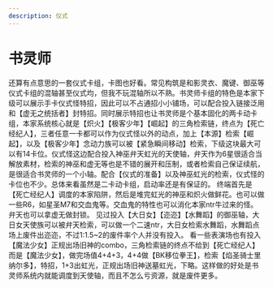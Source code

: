 ```yaml
---
description: 仪式
---
```


# 书灵师

还算有点意思的一套仪式卡组，卡图也好看。常见构筑是和影灵衣、魔键、御巫等仪式卡组的混轴甚至仪式均，但我不玩混轴所以不熟。书灵师卡组的特色是本家下级可以展示手卡仪式怪特招，因此可以不占通招小小铺场，可以配合投入链接泛用和【虚无之统括者】封特招。同时展示特招也让书灵师是个基本固化的两卡动卡组，本家系统核心就是【炽火】【极客少年】【崛起】的三角检索链，终点为【死亡经纪人】，三者任意一卡都可以作为仪式怪以外的动点，加上【本源】检索【崛起】，以及【极客少年】念动力族可以被【紧急瞬间移动】检索，下级这块最大可以有14卡位。仪式怪这边配合投入神巫弁天虹光的天使轴，弁天作为6星很适合当解放素材，检索的神巫和虚无等也是不错的展开和压制，或者检索自己保证续航，是很适合书灵师的一个小轴。配合【仪式的准备】以及神巫虹光的检索，仪式怪的卡位也不少。总体来看虽然是二卡动卡组，启动率还是有保证的。 终端首先是【死亡经纪人】调度的本家陷阱，然后是堆完虹光的神巫和炽火做鲜花。也可以做一些R6，如星圣M7和交血鬼等。交血鬼的特性也可以消化本家ntr牛过来的怪。弁天也可以拿虚无做封锁。 见过投入【大日女】【迩迩】【水舞蹈】的御巫轴，大日女天使族可以被弁天检索，可以做一个二速ntr，大日女检索水舞蹈，水舞蹈点场上废件出迩迩，不过1:1.5\~2的废件率个人并没有投入。 看一些表演场也有投入【魔法少女】正规出场旧神的combo，三角检索链的终点不给到【死亡经纪人】而是【魔法少女】，做完场值4+4+3，4+4做【BK移位拳王】，检索【焰圣骑士里纳尔多】，特招，1+3出虹光，正规出场旧神送墓虹光，下略。这样做的好处是书灵师系统内就能调度到天使轴，而且不怎么亏资源，就是废件更多。

